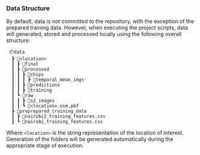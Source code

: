 ### Data Structure
By default, data is not committed to the repository, with the exception of the prepared training data. However, when executing the project scripts, data will generated, stored and processed locally using the following overall structure:

```
 📦data
  ┣ 📂<location>
  ┃ ┣ 📂final
  ┃ ┣ 📂processed
  ┃ ┃ ┣ 📂chips
  ┃ ┃ ┃ ┣ 📂temporal_mean_imgs
  ┃ ┃ ┣ 📂predictions
  ┃ ┃ ┣ 📂training
  ┃ ┗ 📂raw
  ┃ ┃ ┣ 📂s2_images
  ┃ ┃ ┗ 📜<location>.osm.pbf
  ┣ 📂preprepared_training_data
  ┃ ┣ 📜nairobi2_training_features.csv
  ┃ ┗ 📜nairobi_training_features.csv
```

Where `<location>` is the string representation of the location of interest. Generation of the folders will be generated automatically during the appropriate stage of execution.
